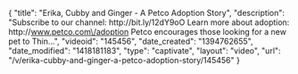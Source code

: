 {
    "title": "Erika, Cubby and Ginger - A Petco Adoption Story",
    "description": "Subscribe to our channel: http:\/\/bit.ly\/12dY9oO Learn more about adoption: http:\/\/www.petco.com\/adoption Petco encourages those looking for a new pet to Thin...",
    "videoid": "145456",
    "date_created": "1394762655",
    "date_modified": "1418181183",
    "type": "captivate",
    "layout": "video",
    "url": "\/v\/erika-cubby-and-ginger-a-petco-adoption-story\/145456"
}